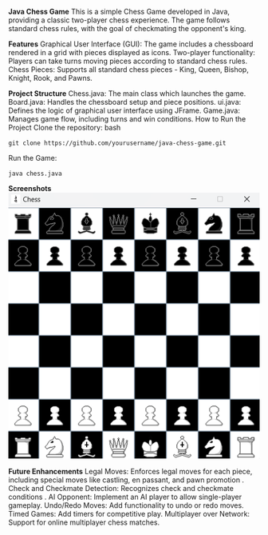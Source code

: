 **Java Chess Game**
This is a simple Chess Game developed in Java, providing a classic two-player chess experience. The game follows standard chess rules, with the goal of checkmating the opponent's king.

**Features**
Graphical User Interface (GUI): The game includes a chessboard rendered in a grid with pieces displayed as icons.
Two-player functionality: Players can take turns moving pieces according to standard chess rules.
Chess Pieces: Supports all standard chess pieces - King, Queen, Bishop, Knight, Rook, and Pawns.

**Project Structure**
Chess.java: The main class which launches the game.
Board.java: Handles the chessboard setup and piece positions.
ui.java: Defines the logic of graphical user interface using JFrame.
Game.java: Manages game flow, including turns and win conditions.
How to Run the Project
Clone the repository:
bash
```console
git clone https://github.com/yourusername/java-chess-game.git
```

Run the Game:
```console
java chess.java
```
**Screenshots**
![alt text](./game_screenshot.png)

**Future Enhancements**
Legal Moves: Enforces legal moves for each piece, including special moves like castling, en passant, and pawn promotion .
Check and Checkmate Detection: Recognizes check and checkmate conditions .
AI Opponent: Implement an AI player to allow single-player gameplay.
Undo/Redo Moves: Add functionality to undo or redo moves.
Timed Games: Add timers for competitive play.
Multiplayer over Network: Support for online multiplayer chess matches.
